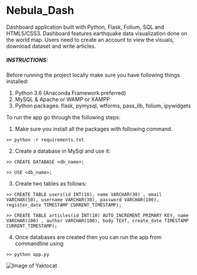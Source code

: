 # Nebula_Dash
Dashboard application built with Python, Flask, Folium, SQL and HTML5/CSS3. Dashboard features earthquake data visualization done on the world map. Users need to create an account to view the visuals, download dataset and write articles.

##### INSTRUCTIONS:

Before running the project locally make sure you have following things installed:
1. Python 3.6 (Anaconda Framework preferred)
2. MySQL & Apache or WAMP or XAMPP
3. Python packages:
  flask, pymysql, wtforms, pass_lib, folium, ipywidgets
  

To run the app go through the following steps:
1. Make sure you install all the packages with following command.
```
>> python -r requirements.txt
```

2. Create a database in MySql and use it:
```
>> CREATE DATABASE <db_name>;

>> USE <db_name>;
```

3. Create two tables as follows:
```
>> CREATE TABLE users(id INT(10), name VARCHAR(30) , email VARCHAR(50), username VARCHAR(30), password VARCHAR(100), register_date TIMESTAMP CURRENT_TIMESTAMP);

>> CREATE TABLE articles(id INT(10) AUTO_INCREMENT PRIMARY KEY, name VARCHAR(100) , author VARCHAR(100), body TEXT, create_date TIMESTAMP CURRENT_TIMESTAMP);
```

4. Once databases are created then you can run the app from commandline using
  ```
>> python app.py
```

![Image of Yaktocat](https://octodex.github.com/images/yaktocat.png)
